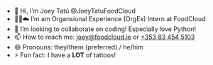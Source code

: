 - 👋 Hi, I’m Joey Tatú @JoeyTatuFoodCloud
- 🍎🍊☁️ I’m am Organsional Experience (OrgEx) Intern at FoodCloud
- 🍲 I’m looking to collaborate on coding! Especially love Python!
- 📫 How to reach me: [joey@foodcloud.ie](mailto:joey@foodcloud.ie) or [+353 83 454 5103](tel:+353834545013)
- 😄 Pronouns: they/them (preferred) / he/him
- ⚡ Fun fact: I have a **LOT** of tattoos!

<!---
JoeyTatuFoodCloud/JoeyTatuFoodCloud is a ✨ special ✨ repository because its `README.md` (this file) appears on your GitHub profile.
You can click the Preview link to take a look at your changes.
--->
